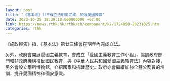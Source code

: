 ```yaml
---
layout: post
title: "《基本法》廿三條立法明年完成　加強愛國教育"
date: 2023-10-25 18:39:18.000000000 +08:00
link: https://news.rthk.hk/rthk/ch/component/k2/1724850-20231025.htm
categories: rthk
---
```


《施政報告》指，《基本法》第廿三條會在明年內完成立法。

另外，政府會開展愛國主義教育，會成立「愛國主義教育工作小組」，協調政府部門和非政府機構推動國民教育，與《中華人民共和國愛國主義教育法》內容對接，另外會設立兩所博物館，介紹國家和抗戰歷史。政府亦會繼續加強全體公務員的培訓，提升愛國精神和國安意識。
